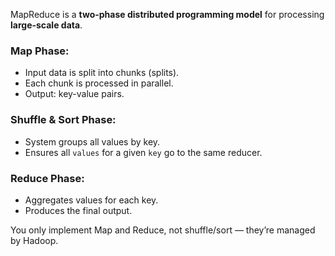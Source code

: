 MapReduce is a **two-phase distributed programming model** for processing **large-scale data**.
### Map Phase:
- Input data is split into chunks (splits).
- Each chunk is processed in parallel.
- Output: key-value pairs.

### Shuffle & Sort Phase:
- System groups all values by key.
- Ensures all `values` for a given `key` go to the same reducer.

### Reduce Phase:
- Aggregates values for each key.
- Produces the final output.

You only implement Map and Reduce, not shuffle/sort — they’re managed by Hadoop.

